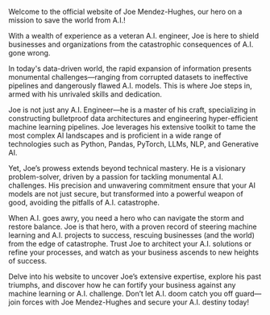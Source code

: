 Welcome to the official website of Joe Mendez-Hughes, our hero on a mission to save the world from A.I.!

With a wealth of experience as a veteran A.I. engineer, Joe is here to shield businesses and organizations from the catastrophic consequences of A.I. gone wrong.

In today's data-driven world, the rapid expansion of information presents monumental challenges—ranging from corrupted datasets to ineffective pipelines and dangerously flawed A.I. models. This is where Joe steps in, armed with his unrivaled skills and dedication.

Joe is not just any A.I. Engineer—he is a master of his craft, specializing in constructing bulletproof data architectures and engineering hyper-efficient machine learning pipelines. Joe leverages his extensive toolkit to tame the most complex AI landscapes and is proficient in a wide range of technologies such as Python, Pandas, PyTorch, LLMs, NLP, and Generative AI.

Yet, Joe’s prowess extends beyond technical mastery. He is a visionary problem-solver, driven by a passion for tackling monumental A.I. challenges. His precision and unwavering commitment ensure that your AI models are not just secure, but transformed into a powerful weapon of good, avoiding the pitfalls of A.I. catastrophe.

When A.I. goes awry, you need a hero who can navigate the storm and restore balance. Joe is that hero, with a proven record of steering machine learning and A.I. projects to success, rescuing businesses (and the world) from the edge of catastrophe. Trust Joe to architect your A.I. solutions or refine your processes, and watch as your business ascends to new heights of success.

Delve into his website to uncover Joe’s extensive expertise, explore his past triumphs, and discover how he can fortify your business against any machine learning or A.I. challenge. Don’t let A.I. doom catch you off guard—join forces with Joe Mendez-Hughes and secure your A.I. destiny today!
